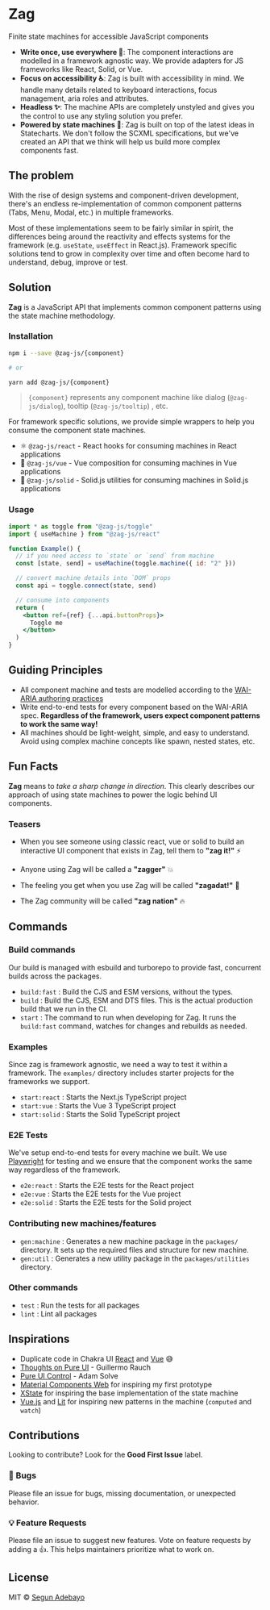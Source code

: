 # Zag

Finite state machines for accessible JavaScript components

- **Write once, use everywhere 🦄**: The component interactions are modelled in a framework agnostic way. We provide
  adapters for JS frameworks like React, Solid, or Vue.
- **Focus on accessibility ♿️**: Zag is built with accessibility in mind. We handle many details related to keyboard
  interactions, focus management, aria roles and attributes.
- **Headless ✨**: The machine APIs are completely unstyled and gives you the control to use any styling solution you
  prefer.
- **Powered by state machines 🌳**: Zag is built on top of the latest ideas in Statecharts. We don't follow the SCXML
  specifications, but we've created an API that we think will help us build more complex components fast.

## The problem

With the rise of design systems and component-driven development, there's an endless re-implementation of common
component patterns (Tabs, Menu, Modal, etc.) in multiple frameworks.

Most of these implementations seem to be fairly similar in spirit, the differences being around the reactivity and
effects systems for the framework (e.g. `useState`, `useEffect` in React.js). Framework specific solutions tend to grow
in complexity over time and often become hard to understand, debug, improve or test.

## Solution

**Zag** is a JavaScript API that implements common component patterns using the state machine methodology.

### Installation

```sh
npm i --save @zag-js/{component}

# or

yarn add @zag-js/{component}
```

> `{component}` represents any component machine like dialog (`@zag-js/dialog`), tooltip (`@zag-js/tooltip`) , etc.

For framework specific solutions, we provide simple wrappers to help you consume the component state machines.

- ⚛️ `@zag-js/react` - React hooks for consuming machines in React applications
- 💚 `@zag-js/vue` - Vue composition for consuming machines in Vue applications
- 🎷 `@zag-js/solid` - Solid.js utilities for consuming machines in Solid.js applications

### Usage

```jsx
import * as toggle from "@zag-js/toggle"
import { useMachine } from "@zag-js/react"

function Example() {
  // if you need access to `state` or `send` from machine
  const [state, send] = useMachine(toggle.machine({ id: "2" }))

  // convert machine details into `DOM` props
  const api = toggle.connect(state, send)

  // consume into components
  return (
    <button ref={ref} {...api.buttonProps}>
      Toggle me
    </button>
  )
}
```

## Guiding Principles

- All component machine and tests are modelled according to the
  [WAI-ARIA authoring practices](https://www.w3.org/TR/wai-aria-practices/)
- Write end-to-end tests for every component based on the WAI-ARIA spec. **Regardless of the framework, users expect
  component patterns to work the same way!**
- All machines should be light-weight, simple, and easy to understand. Avoid using complex machine concepts like spawn,
  nested states, etc.

## Fun Facts

**Zag** means to _take a sharp change in direction_. This clearly describes our approach of using state machines to
power the logic behind UI components.

### Teasers

- When you see someone using classic react, vue or solid to build an interactive UI component that exists in Zag, tell
  them to **"zag it!"** ⚡️

- Anyone using Zag will be called a **"zagger"** 💥

- The feeling you get when you use Zag will be called **"zagadat!"** 🚀

- The Zag community will be called **"zag nation"** 🔥

## Commands

### Build commands

Our build is managed with esbuild and turborepo to provide fast, concurrent builds across the packages.

- `build:fast` : Build the CJS and ESM versions, without the types.
- `build` : Build the CJS, ESM and DTS files. This is the actual production build that we run in the CI.
- `start` : The command to run when developing for Zag. It runs the `build:fast` command, watches for changes and
  rebuilds as needed.

### Examples

Since zag is framework agnostic, we need a way to test it within a framework. The `examples/` directory includes starter
projects for the frameworks we support.

- `start:react` : Starts the Next.js TypeScript project
- `start:vue` : Starts the Vue 3 TypeScript project
- `start:solid` : Starts the Solid TypeScript project

### E2E Tests

We've setup end-to-end tests for every machine we built. We use [Playwright](https://playwright.dev/) for testing and we
ensure that the component works the same way regardless of the framework.

- `e2e:react` : Starts the E2E tests for the React project
- `e2e:vue` : Starts the E2E tests for the Vue project
- `e2e:solid` : Starts the E2E tests for the Solid project

### Contributing new machines/features

- `gen:machine` : Generates a new machine package in the `packages/` directory. It sets up the required files and
  structure for new machine.
- `gen:util` : Generates a new utility package in the `packages/utilities` directory.

### Other commands

- `test` : Run the tests for all packages
- `lint` : Lint all packages

## Inspirations

- Duplicate code in Chakra UI [React](https://chakra-ui.com/) and [Vue](https://vue.chakra-ui.com/) 😅
- [Thoughts on Pure UI](https://rauchg.com/2015/pure-ui) - Guillermo Rauch
- [Pure UI Control](https://asolove.medium.com/pure-ui-control-ac8d1be97a8d) - Adam Solve
- [Material Components Web](https://github.com/material-components/material-components-web) for inspiring my first
  prototype
- [XState](https://xstate.js.org/) for inspiring the base implementation of the state machine
- [Vue.js](https://vuejs.org/) and [Lit](https://lit-element.polymer-project.org/) for inspiring new patterns in the
  machine (`computed` and `watch`)

## Contributions

Looking to contribute? Look for the **Good First Issue** label.

### 🐛 Bugs

Please file an issue for bugs, missing documentation, or unexpected behavior.

### 💡 Feature Requests

Please file an issue to suggest new features. Vote on feature requests by adding a 👍. This helps maintainers prioritize
what to work on.

## License

MIT © [Segun Adebayo](https://github.com/segunadebayo)
